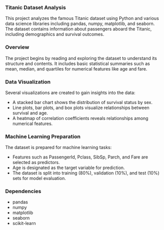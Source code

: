 ### Titanic Dataset Analysis
This project analyzes the famous Titanic dataset using Python and various data science libraries including pandas, numpy, matplotlib, and seaborn. The dataset contains information about passengers aboard the Titanic, including demographics and survival outcomes.

### Overview
The project begins by reading and exploring the dataset to understand its structure and contents. It includes basic statistical summaries such as mean, median, and quartiles for numerical features like age and fare.

### Data Visualization
Several visualizations are created to gain insights into the data:

- A stacked bar chart shows the distribution of survival status by sex.
- Line plots, bar plots, and box plots visualize relationships between survival and age.
- A heatmap of correlation coefficients reveals relationships among numerical features.

### Machine Learning Preparation
The dataset is prepared for machine learning tasks:

- Features such as PassengerId, Pclass, SibSp, Parch, and Fare are selected as predictors.
- Age is designated as the target variable for prediction.
- The dataset is split into training (80%), validation (10%), and test (10%) sets for model evaluation.

### Dependencies
- pandas
- numpy
- matplotlib
- seaborn
- scikit-learn

